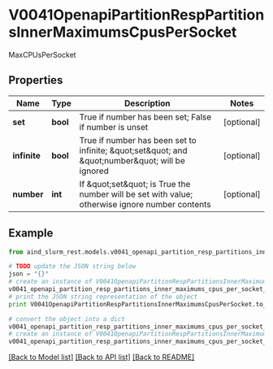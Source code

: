# V0041OpenapiPartitionRespPartitionsInnerMaximumsCpusPerSocket

MaxCPUsPerSocket

## Properties

Name | Type | Description | Notes
------------ | ------------- | ------------- | -------------
**set** | **bool** | True if number has been set; False if number is unset | [optional] 
**infinite** | **bool** | True if number has been set to infinite; \&quot;set\&quot; and \&quot;number\&quot; will be ignored | [optional] 
**number** | **int** | If \&quot;set\&quot; is True the number will be set with value; otherwise ignore number contents | [optional] 

## Example

```python
from aind_slurm_rest.models.v0041_openapi_partition_resp_partitions_inner_maximums_cpus_per_socket import V0041OpenapiPartitionRespPartitionsInnerMaximumsCpusPerSocket

# TODO update the JSON string below
json = "{}"
# create an instance of V0041OpenapiPartitionRespPartitionsInnerMaximumsCpusPerSocket from a JSON string
v0041_openapi_partition_resp_partitions_inner_maximums_cpus_per_socket_instance = V0041OpenapiPartitionRespPartitionsInnerMaximumsCpusPerSocket.from_json(json)
# print the JSON string representation of the object
print V0041OpenapiPartitionRespPartitionsInnerMaximumsCpusPerSocket.to_json()

# convert the object into a dict
v0041_openapi_partition_resp_partitions_inner_maximums_cpus_per_socket_dict = v0041_openapi_partition_resp_partitions_inner_maximums_cpus_per_socket_instance.to_dict()
# create an instance of V0041OpenapiPartitionRespPartitionsInnerMaximumsCpusPerSocket from a dict
v0041_openapi_partition_resp_partitions_inner_maximums_cpus_per_socket_form_dict = v0041_openapi_partition_resp_partitions_inner_maximums_cpus_per_socket.from_dict(v0041_openapi_partition_resp_partitions_inner_maximums_cpus_per_socket_dict)
```
[[Back to Model list]](../README.md#documentation-for-models) [[Back to API list]](../README.md#documentation-for-api-endpoints) [[Back to README]](../README.md)



